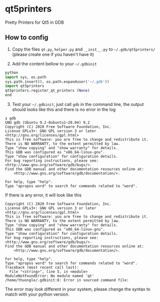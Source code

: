 # qt5printers
Pretty Printers for Qt5 in GDB

## How to config
1. Copy the files `qt.py`, `helper.py` and `__init__.py` to `~/.gdb/qt5printers/` (please create one if you haven't have it)

2. Add the content bellow to your `~/.gdbinit`
```python
python
import sys, os.path
sys.path.insert(0, os.path.expanduser('~/.gdb'))
import qt5printers
qt5printers.register_qt_printers (None)
end
```
3. Test your `~/.gdbinit`, just call `gdb` in the command line, the output should looks like this and there is no error in the log
```shell
❯ gdb
GNU gdb (Ubuntu 9.2-0ubuntu1~20.04) 9.2
Copyright (C) 2020 Free Software Foundation, Inc.
License GPLv3+: GNU GPL version 3 or later <http://gnu.org/licenses/gpl.html>
This is free software: you are free to change and redistribute it.
There is NO WARRANTY, to the extent permitted by law.
Type "show copying" and "show warranty" for details.
This GDB was configured as "x86_64-linux-gnu".
Type "show configuration" for configuration details.
For bug reporting instructions, please see:
<http://www.gnu.org/software/gdb/bugs/>.
Find the GDB manual and other documentation resources online at:
    <http://www.gnu.org/software/gdb/documentation/>.

For help, type "help".
Type "apropos word" to search for commands related to "word".
```
If there is any error, it will look like this
```
Copyright (C) 2020 Free Software Foundation, Inc.
License GPLv3+: GNU GPL version 3 or later <http://gnu.org/licenses/gpl.html>
This is free software: you are free to change and redistribute it.
There is NO WARRANTY, to the extent permitted by law.
Type "show copying" and "show warranty" for details.
This GDB was configured as "x86_64-linux-gnu".
Type "show configuration" for configuration details.
For bug reporting instructions, please see:
<http://www.gnu.org/software/gdb/bugs/>.
Find the GDB manual and other documentation resources online at:
    <http://www.gnu.org/software/gdb/documentation/>.

For help, type "help".
Type "apropos word" to search for commands related to "word".
Traceback (most recent call last):
  File "<string>", line 5, in <module>
ModuleNotFoundError: No module named 'qt'
/home/thuongle/.gdbinit:8: Error in sourced command file:
```

The error may look different in your system, please change the syntax to match with your python version. 
